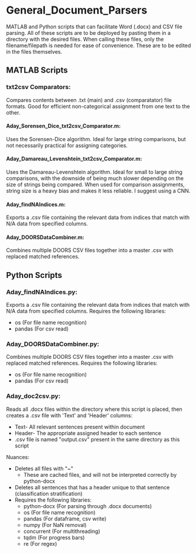# General_Document_Parsers
MATLAB and Python scripts that can facilitate Word (.docx) and CSV file parsing.
All of these scripts are to be deployed by pasting them in a directory with the desired files.
When calling these files, only the filename/filepath is needed for ease of convenience. These are to be edited in the files themselves.

## MATLAB Scripts
### txt2csv Comparators:
Compares contents between .txt (main) and .csv (comparatator) file formats. Good for efficient non-categorical assignment from one text to the other.
#### Aday_Sorensen_Dice_txt2csv_Comparator.m: 
Uses the Sorensen-Dice algorithm. Ideal for large string comparisons, but not necessarily practical for assigning categories.
#### Aday_Damareau_Levenshtein_txt2csv_Comparator.m: 
Uses the Damareau-Levenshtein algorithm. Ideal for small to large string comparisons, with the downside of being much slower
depending on the size of strings being compared. When used for comparison assignments, string size is a heavy bias and makes it less reliable. I suggest using a CNN.
#### Aday_findNAIndices.m:
Exports a .csv file containing the relevant data from indices that match with N/A data from specified columns.
#### Aday_DOORSDataCombiner.m:
Combines multiple DOORS CSV files together into a master .csv with replaced matched references.

## Python Scripts
### Aday_findNAIndices.py:
Exports a .csv file containing the relevant data from indices that match with N/A data from specified columns.
Requires the following libraries:
  - os (For file name recognition)
  - pandas (For csv read)
     
### Aday_DOORSDataCombiner.py:
Combines multiple DOORS CSV files together into a master .csv with replaced matched references.
Requires the following libraries:
  - os (For file name recognition)
  - pandas (For csv read)

### Aday_doc2csv.py:
Reads all .docx files within the directory where this script is placed, then creates a .csv file with 'Text' and 'Header' columns:
   - Text- All relevant sentences present within document
   - Header- The appropriate assigned header to each sentence
   - .csv file is named "output.csv" present in the same directory as this script
	
Nuances:
   - Deletes all files with "~"
     - These are cached files, and will not be interpreted correctly by python-docx
   - Deletes all sentences that has a header unique to that sentence (classification stratification)
   - Requires the following libraries:
     - python-docx (For parsing through .docx documents)
     - os (For file name recognition)
     - pandas (For dataframe, csv write)
     - numpy (For NaN removal)
     - concurrent (For multithreading)
     - tqdm (For progress bars)
     - re (For regex)
